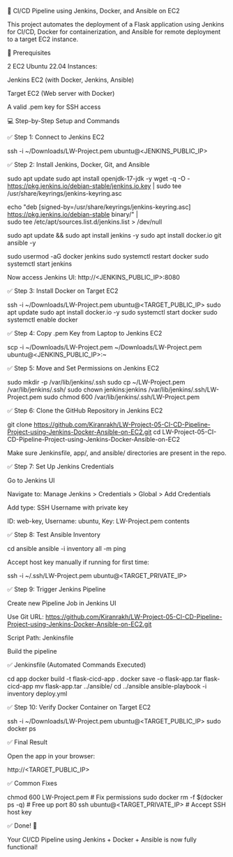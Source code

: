 🚀 CI/CD Pipeline using Jenkins, Docker, and Ansible on EC2

This project automates the deployment of a Flask application using Jenkins for CI/CD, Docker for containerization, and Ansible for remote deployment to a target EC2 instance.

🔧 Prerequisites

2 EC2 Ubuntu 22.04 Instances:

Jenkins EC2 (with Docker, Jenkins, Ansible)

Target EC2 (Web server with Docker)

A valid .pem key for SSH access

💻 Step-by-Step Setup and Commands

✅ Step 1: Connect to Jenkins EC2

ssh -i ~/Downloads/LW-Project.pem ubuntu@<JENKINS_PUBLIC_IP>

✅ Step 2: Install Jenkins, Docker, Git, and Ansible

sudo apt update
sudo apt install openjdk-17-jdk -y
wget -q -O - https://pkg.jenkins.io/debian-stable/jenkins.io.key | sudo tee /usr/share/keyrings/jenkins-keyring.asc

echo "deb [signed-by=/usr/share/keyrings/jenkins-keyring.asc] https://pkg.jenkins.io/debian-stable binary/" | \
sudo tee /etc/apt/sources.list.d/jenkins.list > /dev/null

sudo apt update && sudo apt install jenkins -y
sudo apt install docker.io git ansible -y

sudo usermod -aG docker jenkins
sudo systemctl restart docker
sudo systemctl start jenkins

Now access Jenkins UI: http://<JENKINS_PUBLIC_IP>:8080

✅ Step 3: Install Docker on Target EC2

ssh -i ~/Downloads/LW-Project.pem ubuntu@<TARGET_PUBLIC_IP>
sudo apt update
sudo apt install docker.io -y
sudo systemctl start docker
sudo systemctl enable docker

✅ Step 4: Copy .pem Key from Laptop to Jenkins EC2

scp -i ~/Downloads/LW-Project.pem ~/Downloads/LW-Project.pem ubuntu@<JENKINS_PUBLIC_IP>:~

✅ Step 5: Move and Set Permissions on Jenkins EC2

sudo mkdir -p /var/lib/jenkins/.ssh
sudo cp ~/LW-Project.pem /var/lib/jenkins/.ssh/
sudo chown jenkins:jenkins /var/lib/jenkins/.ssh/LW-Project.pem
sudo chmod 600 /var/lib/jenkins/.ssh/LW-Project.pem

✅ Step 6: Clone the GitHub Repository in Jenkins EC2

git clone https://github.com/Kiranrakh/LW-Project-05-CI-CD-Pipeline-Project-using-Jenkins-Docker-Ansible-on-EC2.git
cd LW-Project-05-CI-CD-Pipeline-Project-using-Jenkins-Docker-Ansible-on-EC2

Make sure Jenkinsfile, app/, and ansible/ directories are present in the repo.

✅ Step 7: Set Up Jenkins Credentials

Go to Jenkins UI

Navigate to: Manage Jenkins > Credentials > Global > Add Credentials

Add type: SSH Username with private key

ID: web-key, Username: ubuntu, Key: LW-Project.pem contents

✅ Step 8: Test Ansible Inventory

cd ansible
ansible -i inventory all -m ping

Accept host key manually if running for first time:

ssh -i ~/.ssh/LW-Project.pem ubuntu@<TARGET_PRIVATE_IP>

✅ Step 9: Trigger Jenkins Pipeline

Create new Pipeline Job in Jenkins UI

Use Git URL: https://github.com/Kiranrakh/LW-Project-05-CI-CD-Pipeline-Project-using-Jenkins-Docker-Ansible-on-EC2.git

Script Path: Jenkinsfile

Build the pipeline

✅ Jenkinsfile (Automated Commands Executed)

cd app
docker build -t flask-cicd-app .
docker save -o flask-app.tar flask-cicd-app
mv flask-app.tar ../ansible/
cd ../ansible
ansible-playbook -i inventory deploy.yml

✅ Step 10: Verify Docker Container on Target EC2

ssh -i ~/Downloads/LW-Project.pem ubuntu@<TARGET_PUBLIC_IP>
sudo docker ps

✅ Final Result

Open the app in your browser:

http://<TARGET_PUBLIC_IP>

✅ Common Fixes

chmod 600 LW-Project.pem                                 # Fix permissions
sudo docker rm -f $(docker ps -q)                        # Free up port 80
ssh ubuntu@<TARGET_PRIVATE_IP>                           # Accept SSH host key

✅ Done! 🎉

Your CI/CD Pipeline using Jenkins + Docker + Ansible is now fully functional!
